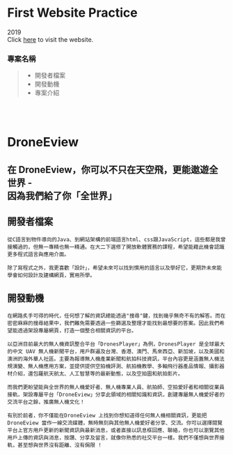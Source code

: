# First Website Practice
2019<br />
Click [here](https://hungling0817.github.io/OpenSource_Project/) to visit the website.

### 專案名稱<br />
> * 開發者檔案<br />
> * 開發動機<br />
> * 專案介紹<br />

<br />
<br />

**DroneEview**
==========

在 DroneEview，你可以不只在天空飛，更能遨遊全世界 -<br />
因為我們給了你「全世界」
------------

## 開發者檔案

    從C語言到物件導向的Java、到網站架構的前端語言html、css跟JavaScript，這些都是我曾接觸過的，但無一專精也無一精通。在大二下選修了開放軟體實務的課程，希望能藉此機會認識更多程式語言與應用介面。

    除了寫程式之外，我更喜歡「設計」，希望未來可以找到慣用的語言以及學好它，更期許未來能學會如何設計及建構網頁，實用所學。

## 開發動機

    在網路炙手可得的時代，任何想了解的資訊總能透過"搜尋"鍵，找到幾乎無奇不有的解答。而在密密麻麻的搜尋結果中，我們難免需要透過一些篩選及整理才能找到最想要的答案。因此我們希望能透過架設專屬網頁，打造一個整合相關資訊的平台。

    以亞洲目前最大的無人機資訊整合平台「DronesPlayer」為例，DronesPlayer 是全球最大的中文 UAV 無人機新聞平台，用戶群遍及台灣、香港、澳門、馬來西亞、新加坡，以及美國和澳洲的海外華人社區。主要為報導無人機產業新聞和航拍科技資訊，平台內容更是涵蓋無人機法規演變、無人機應用方案，並提供提供空拍機評測、航拍機教學、多軸飛行器產品情報、攝影器材介紹，還包羅航天航太、人工智慧等的最新動態，以及空拍圖和航拍影片。

    而我們更盼望能與全世界的無人機愛好者、無人機專業人員、航拍師、空拍愛好者和相關從業員接軌，架設專屬平台「DroneEview」分享此領域的相關知識和資訊，創建專屬無人機愛好者的交流平台之餘，推廣無人機文化！

    有別於前者，你不僅能在DroneEview 上找到你想知道得任何無人機相關資訊，更能把DroneEview 當作一線交流媒體，無時無刻與其他無人機愛好者分享、交流。你可以選擇閱覽平台上官方用戶更新的新聞資訊與最新消息，或者直接以訊息框回應、聯絡，你也可以瀏覽其他用戶上傳的資訊與消息，按讚、分享及留言，就像你熟悉的社交平台一樣。我們不僅想與世界接軌，甚至想與世界沒有距離、沒有侷限 !
